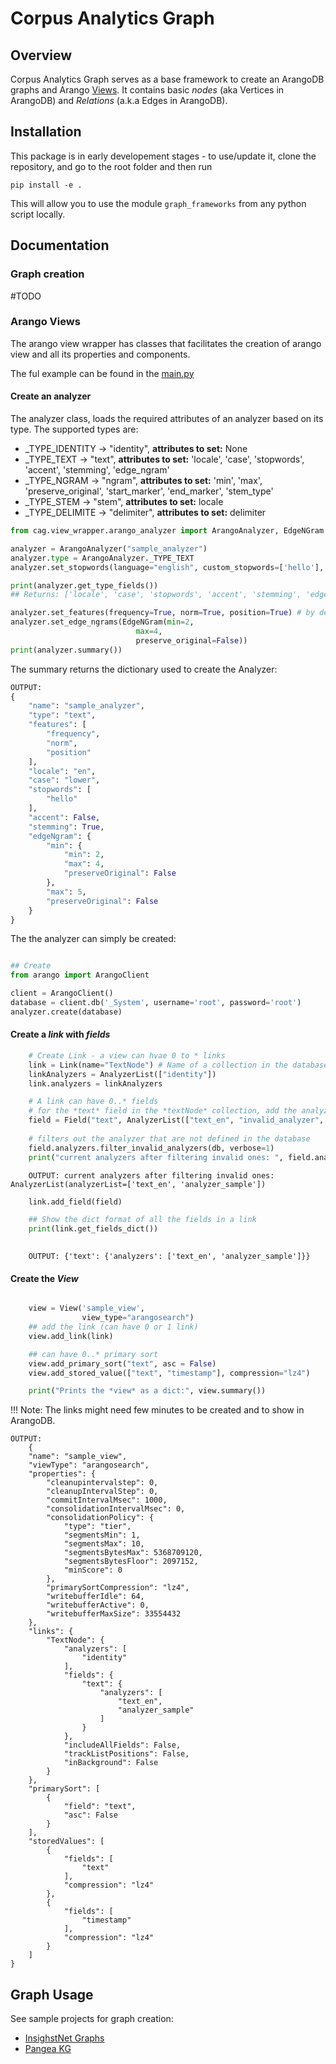 # Corpus Analytics Graph

## Overview
Corpus Analytics Graph serves as a base framework to create an ArangoDB graphs and Arango [Views](https://www.arangodb.com/docs/stable/arangosearch-views.html). It contains basic *nodes* (aka Vertices in ArangoDB) and *Relations* (a.k.a Edges in ArangoDB).

## Installation

This package is in early developement stages - to use/update it, clone the repository, and go to the root folder and then run

```
pip install -e .
```

This will allow you to use the module `graph_frameworks` from any python script locally.

## Documentation

### Graph creation
#TODO

### Arango Views

The arango view wrapper has classes that facilitates the creation of arango view and all its properties and components.

The ful example can be found in the [main.py](main.py)
#### Create an analyzer

The analyzer class, loads the required attributes of an analyzer based on its type. The supported types are:
* _TYPE_IDENTITY -> "identity", **attributes to set:** None
* _TYPE_TEXT -> "text", **attributes to set:** 'locale', 'case', 'stopwords', 'accent', 'stemming', 'edge_ngram'
* _TYPE_NGRAM -> "ngram", **attributes to set:**  'min', 'max', 'preserve_original', 'start_marker', 'end_marker', 'stem_type'
* _TYPE_STEM -> "stem", **attributes to set:** locale
* _TYPE_DELIMITE -> "delimiter", **attributes to set:** delimiter

```python
from cag.view_wrapper.arango_analyzer import ArangoAnalyzer, EdgeNGram

analyzer = ArangoAnalyzer("sample_analyzer")
analyzer.type = ArangoAnalyzer._TYPE_TEXT
analyzer.set_stopwords(language="english", custom_stopwords=['hello'], include_default=False)

print(analyzer.get_type_fields())
## Returns: ['locale', 'case', 'stopwords', 'accent', 'stemming', 'edge_ngram']

analyzer.set_features(frequency=True, norm=True, position=True) # by defaults, all the features are set to True
analyzer.set_edge_ngrams(EdgeNGram(min=2,
                            max=4,
                            preserve_original=False))
print(analyzer.summary())
```
The summary returns the dictionary used to create the Analyzer:

```python
OUTPUT:
{
    "name": "sample_analyzer",
    "type": "text",
    "features": [
        "frequency",
        "norm",
        "position"
    ],
    "locale": "en",
    "case": "lower",
    "stopwords": [
        "hello"
    ],
    "accent": False,
    "stemming": True,
    "edgeNgram": {
        "min": {
            "min": 2,
            "max": 4,
            "preserveOriginal": False
        },
        "max": 5,
        "preserveOriginal": False
    }
}
```

The the analyzer can simply be created:

```python

## Create 
from arango import ArangoClient

client = ArangoClient()
database = client.db('_System', username='root', password='root')
analyzer.create(database)
```

#### Create a *link* with *fields*

```python
    # Create Link - a view can hvae 0 to * links
    link = Link(name="TextNode") # Name of a collection in the database
    linkAnalyzers = AnalyzerList(["identity"])
    link.analyzers = linkAnalyzers

    # A link can have 0..* fields
    # for the *text* field in the *textNode* collection, add the analyzers below
    field = Field("text", AnalyzerList(["text_en", "invalid_analyzer", "analyzer_sample"])) # text_en is a predifined analyzer from arango
    
    # filters out the analyzer that are not defined in the database
    field.analyzers.filter_invalid_analyzers(db, verbose=1) 
    print("current analyzers after filtering invalid ones: ", field.analyzers)
```

        OUTPUT: current analyzers after filtering invalid ones:  AnalyzerList(analyzerList=['text_en', 'analyzer_sample'])

```python
    link.add_field(field)

    ## Show the dict format of all the fields in a link
    print(link.get_fields_dict())
   

```


        OUTPUT: {'text': {'analyzers': ['text_en', 'analyzer_sample']}}

#### Create the *View*

```python

    view = View('sample_view',
                view_type="arangosearch")
    ## add the link (can have 0 or 1 link)
    view.add_link(link)

    ## can have 0..* primary sort
    view.add_primary_sort("text", asc = False)
    view.add_stored_value(["text", "timestamp"], compression="lz4")

    print("Prints the *view* as a dict:", view.summary())

```
!!! Note: The links might need few minutes to be created and to show in ArangoDB.

```
OUTPUT:
    {
    "name": "sample_view",
    "viewType": "arangosearch",
    "properties": {
        "cleanupintervalstep": 0,
        "cleanupIntervalStep": 0,
        "commitIntervalMsec": 1000,
        "consolidationIntervalMsec": 0,
        "consolidationPolicy": {
            "type": "tier",
            "segmentsMin": 1,
            "segmentsMax": 10,
            "segmentsBytesMax": 5368709120,
            "segmentsBytesFloor": 2097152,
            "minScore": 0
        },
        "primarySortCompression": "lz4",
        "writebufferIdle": 64,
        "writebufferActive": 0,
        "writebufferMaxSize": 33554432
    },
    "links": {
        "TextNode": {
            "analyzers": [
                "identity"
            ],
            "fields": {
                "text": {
                    "analyzers": [
                        "text_en",
                        "analyzer_sample"
                    ]
                }
            },
            "includeAllFields": False,
            "trackListPositions": False,
            "inBackground": False
        }
    },
    "primarySort": [
        {
            "field": "text",
            "asc": False
        }
    ],
    "storedValues": [
        {
            "fields": [
                "text"
            ],
            "compression": "lz4"
        },
        {
            "fields": [
                "timestamp"
            ],
            "compression": "lz4"
        }
    ]
}
```
## Graph Usage

See sample projects for graph creation:
- [InsighstNet Graphs](https://gitlab.dlr.de/insightsnet/inisightsnet_code/-/tree/main/insightsnet_graphs)
- [Pangea KG]()

